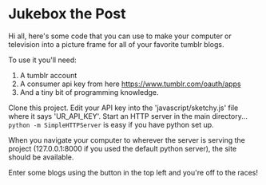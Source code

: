 # Jukebox the Post

Hi all, here's some code that you can use to make your computer or television into a picture frame for all of your favorite tumblr blogs. 

To use it you'll need:

1. A tumblr account
2. A consumer api key from here https://www.tumblr.com/oauth/apps
3. And a tiny bit of programming knowledge.

Clone this project. Edit your API key into the 'javascript/sketchy.js' file where it says 'UR_API_KEY'. Start an HTTP server in the main directory... `python -m SimpleHTTPServer` is easy if you have python set up.

When you navigate your computer to wherever the server is serving the project (127.0.0.1:8000 if you used the default python server), the site should be available.

Enter some blogs using the button in the top left and you're off to the races!
